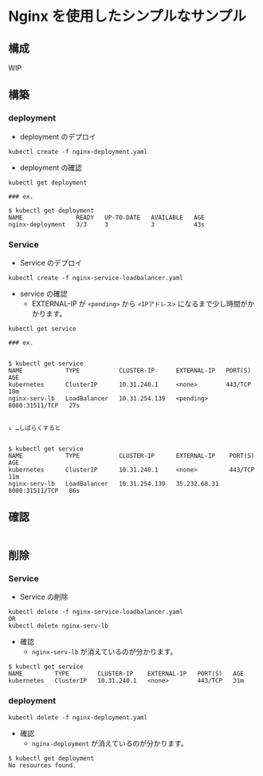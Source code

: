 # Nginx を使用したシンプルなサンプル

## 構成

WIP

## 構築

### deployment

+ deployment のデプロイ

```
kubectl create -f nginx-deployment.yaml
```

+ deployment の確認

```
kubectl get deployment
```
```
### ex.

$ kubectl get deployment
NAME               READY   UP-TO-DATE   AVAILABLE   AGE
nginx-deployment   3/3     3            3           43s
```

### Service


+ Service のデプロイ

```
kubectl create -f nginx-service-loadbalancer.yaml
```

+ service の確認
  + EXTERNAL-IP が `<pending>` から `<IPアドレス>` になるまで少し時間がかかります。

```
kubectl get service
```
```
### ex.


$ kubectl get service
NAME            TYPE           CLUSTER-IP      EXTERNAL-IP   PORT(S)          AGE
kubernetes      ClusterIP      10.31.240.1     <none>        443/TCP          10m
nginx-serv-lb   LoadBalancer   10.31.254.139   <pending>     8080:31511/TCP   27s


↓ …しばらくすると


$ kubectl get service
NAME            TYPE           CLUSTER-IP      EXTERNAL-IP    PORT(S)          AGE
kubernetes      ClusterIP      10.31.240.1     <none>         443/TCP          11m
nginx-serv-lb   LoadBalancer   10.31.254.139   35.232.68.31   8080:31511/TCP   86s
```

## 確認

![]()



## 削除

### Service

+ Service の削除

```
kubectl delete -f nginx-service-loadbalancer.yaml
OR
kubectl delete nginx-serv-lb 
```

+ 確認
  + `nginx-serv-lb` が消えているのが分かります。

```
$ kubectl get service
NAME         TYPE        CLUSTER-IP    EXTERNAL-IP   PORT(S)   AGE
kubernetes   ClusterIP   10.31.240.1   <none>        443/TCP   31m
```

### deployment

```
kubectl delete -f nginx-deployment.yaml
```

+ 確認
  + `nginx-deployment` が消えているのが分かります。

```
$ kubectl get deployment
No resources found.
```

